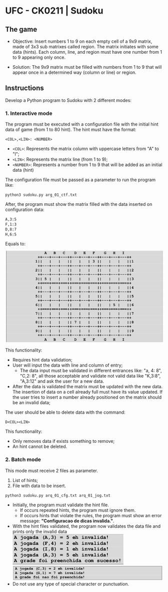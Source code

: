 # UFC - CK0211 | Sudoku

## The game

-   Objective: Insert numbers 1 to 9 on each empty cell of a 9x9 matrix, made of 3x3 sub matrixes called region. The matrix initiates with some data (hints). Each column, line, and region must have one number from 1 to 9 appearing only once.

-   Solution: The 9x9 matrix must be filled with numbers from 1 to 9 that will appear once in a determined way (column or line) or region.

## Instructions

Develop a Python program to Sudoku with 2 different modes:

### 1. Interactive mode

The program must be executed with a configuration file with the initial hint data of game (from 1 to 80 hint). The hint must have the format:

```
<COL>,<LIN>: <NUMBER>
```

-   `<COL>`: Represents the matrix column with uppercase letters from "A" to "I";
-   `<LIN>`: Represents the matrix line (from 1 to 9);
-   `<NUMBER>`: Represents a number from 1 to 9 that will be added as an initial data (hint)

The configuration file must be passed as a parameter to run the program like:

```
python3 sudoku.py arg_01_ctf.txt
```

After, the program must show the matrix filled with the data inserted on configuration data:

```
A,3:5
F,1:3
D,8:7
H,6:5
```

Equals to:

![](/docs/img/matrix-generated-interactive-mode.png)

This functionality:

-   Requires hint data validation;
-   User will input the data with line and column of entry;
    -   The data input must be validated in different entrances like: "a, 4: 8", "C,2: 8", all those acceptable and validate not valid data like "K,3:8", "A,3:12" and ask the user for a new data.
-   After the data is validated the matrix must be updated with the new data. The insertion of data on a cell already full must have its value updated. If the user tries to insert a number already positioned on the matrix should be an invalid data;

The user should be able to delete data with the command:

```
D<COL><LIN>
```

This functionality:

-   Only removes data if exists something to remove;
-   An hint cannot be deleted.

### 2. Batch mode

This mode must receive 2 files as parameter.

1. List of hints;
2. File with data to be insert.

```
python3 sudoku.py arq_01_cfg.txt arq_01_jog.txt
```

-   Initially, the program must validate the hint file.
    -   If occurs repeated hints, the program must ignore them.
    -   If occurs hints that violate the rules, the program must show an error message: **"Configuracao de dicas invalida."**.
-   With the hint files validated, the program now validates the data file and prints only the invalid data
    ![](/docs/img/data-insert-bach-mode.png)
    ![](/docs/img/data-insert-bach-mode2.png)
-   Do not use any type of special character or punctuation.
